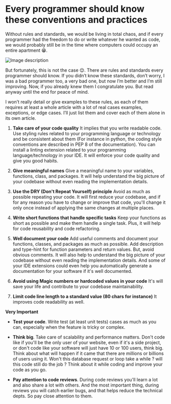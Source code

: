 # Every programmer should know these conventions and practices

Without rules and standards, we would be living in total chaos, and if every programmer had the freedom to do or write whatever he wanted as code, we would probably still be in the time where computers could occupy an entire apartment 😁.


![Image description](https://img.freepik.com/free-photo/sofware-developer-thinking-while-touching-beard-while-typing-laptop-sitting-desk-with-multiple-screens-parsing-code-focused-database-admin-working-with-team-coding-background_482257-33556.jpg)

But fortunately, this is not the case 😌. There are rules and standards every programmer should know. If you didn’t know these standards, don’t worry, I was a bad programmer too, a very bad one, but now I’m better and I’m still improving. Now, if you already knew them I congratulate you. But read anyway until the end for peace of mind.

I won’t really detail or give examples to these rules, as each of them requires at least a whole article with a lot of real cases examples, exceptions, or edge cases. I’ll just list them and cover each of them alone in its own article.


1. **Take care of your code quality**
It implies that you write readable code. Use styling rules related to your programming language or technology and be consistent about them (For instance in python, the coding style conventions are described in PEP 8 of the documentation). You can install a linting extension related to your programming language/technology in your IDE. It will enforce your code quality and give you good habits.


2. **Give meaningful names**
Give a meaningful name to your variables, functions, class, and packages. It will help understand the big picture of your 
codebase without even reading the implementation details.


3. **Use the DRY (Don't Repeat Yourself) principle**
Avoid as much as possible repeating your code. It will first reduce your codebase, and if for any reason you have to change or improve that code, you'll change it only once instead of applying the same changes at multiple places.


4. **Write short functions that handle specific tasks**
Keep your functions as short as possible and make them handle a single task. Plus, it will help for code reusability and code refactoring.


5. **Well document your code**
Add useful comments and document your functions, classes, and packages as much as possible. Add description and type-hint for function parameters and return values. But, avoid obvious comments. It will also help to understand the big picture of your codebase without even reading the implementation details. And some of your IDE extensions could even help you automatically generate a documentation for your software if it's well documented.


6. **Avoid using Magic numbers or hardcoded values in your code**
It's will save your life and contribute to your codebase maintainability.


7. **Limit code line length to a standard value (80 chars for instance)**
It improves code readability as well.


**Very Important**

- **Test your code**. Write test (at least unit tests) cases as much as you can, especially when the feature is tricky or complex.


- **Think big**. Take care of scalability and performance matters. Don't code like if you'll be the only user of your website, even if it's a side project, or don't code like your software will just have 10 or 100 users, think big. Think about what will happen if it came that there are millions or billions of users using it. Won't this database request or loop take a while ? will this code still do the job ? Think about it while coding and improve your code as you go.


- **Pay attention to code reviews**. During code reviews you'll learn a lot and also share a lot with others. And the most important thing, during reviews you will catch earlier bugs, and that helps reduce the technical depts. So pay close attention to them.